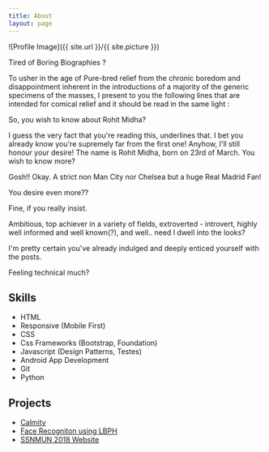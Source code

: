 ```yaml
---
title: About
layout: page
---
```

![Profile Image]({{ site.url }}/{{ site.picture }})


Tired of Boring Biographies ?

To usher in the age of Pure-bred relief from the chronic boredom and disappointment inherent in the introductions of a majority of the generic specimens of the masses, I present to you the following lines that are intended for comical relief and it should be read in the same light :

So, you wish to know about Rohit Midha?

I guess the very fact that you're reading this, underlines that. I bet you already know you're supremely far from the first one!
Anyhow, I'll still honour your desire!
The name is Rohit Midha, born on 23rd of March. 
You wish to know more?


Gosh!! Okay.
A strict non Man City nor Chelsea but a huge Real Madrid Fan!

You desire even more??

Fine, if you really insist. 

Ambitious, top achiever in a variety of fields, extroverted - introvert, highly well informed and well known(?), and well.. need I dwell into the looks? 

I'm pretty certain you've already indulged and deeply enticed yourself with the posts.

Feeling technical much? 


<h2>Skills</h2>

<ul class="skill-list">
	<li>HTML </li>
	<li>Responsive (Mobile First)</li>
	<li>CSS </li>
	<li>Css Frameworks (Bootstrap, Foundation)</li>
	<li>Javascript (Design Patterns, Testes)</li>
	<li> Android App Development </li>
	<li>Git</li>
	<li>Python</li>
</ul>

<h2>Projects</h2>

<ul>
	<li><a href = "https://github.com/RohitMidha23/Calmity"> Calmity </a></li>
	<li><a href = "https://github.com/RohitMidha23/FaceRecog">Face Recogniton using LBPH</a></li>
	<li><a href = "https://github.com/RohitMidha23/SSNMUN2018">SSNMUN 2018 Website</a></li>
</ul>
